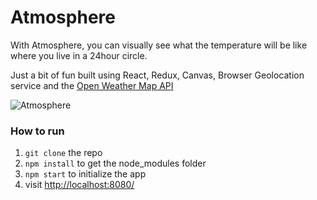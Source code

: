# Atmosphere

With Atmosphere, you can visually see what the temperature will be like where you live in a 24hour circle.

Just a bit of fun built using React, Redux, Canvas, Browser Geolocation service and the [Open Weather Map API](https://openweathermap.org/api)

![Atmosphere](https://firebasestorage.googleapis.com/v0/b/fir-react-redux-example.appspot.com/o/screengrab-1.jpg?alt=media&token=538a1b0d-9117-4a24-ade1-eb3ceb51807d)

### How to run

1. `git clone` the repo
2. `npm install` to get the node_modules folder
3. `npm start` to initialize the app
4. visit [http://localhost:8080/](http://localhost:8080/)
